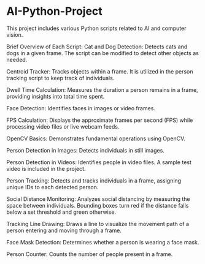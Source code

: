 # AI-Python-Project
This project includes various Python scripts related to AI and computer vision.

Brief Overview of Each Script:
Cat and Dog Detection:
Detects cats and dogs in a given frame. The script can be modified to detect other objects as needed.

Centroid Tracker:
Tracks objects within a frame. It is utilized in the person tracking script to keep track of individuals.

Dwell Time Calculation:
Measures the duration a person remains in a frame, providing insights into total time spent.

Face Detection:
Identifies faces in images or video frames.

FPS Calculation:
Displays the approximate frames per second (FPS) while processing video files or live webcam feeds.

OpenCV Basics:
Demonstrates fundamental operations using OpenCV.

Person Detection in Images:
Detects individuals in still images.

Person Detection in Videos:
Identifies people in video files. A sample test video is included in the project.

Person Tracking:
Detects and tracks individuals in a frame, assigning unique IDs to each detected person.

Social Distance Monitoring:
Analyzes social distancing by measuring the space between individuals. Bounding boxes turn red if the distance falls below a set threshold and green otherwise.

Tracking Line Drawing:
Draws a line to visualize the movement path of a person entering and moving through a frame.

Face Mask Detection:
Determines whether a person is wearing a face mask.

Person Counter:
Counts the number of people present in a frame.
